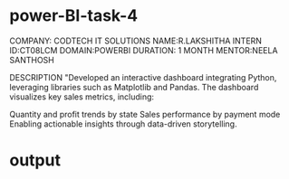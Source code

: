 # power-BI-task-4
COMPANY: CODTECH IT SOLUTIONS 
NAME:R.LAKSHITHA 
INTERN ID:CT08LCM 
DOMAIN:POWERBI 
DURATION: 1 MONTH MENTOR:NEELA SANTHOSH

DESCRIPTION
"Developed an interactive dashboard integrating Python, leveraging libraries such as Matplotlib and Pandas. The dashboard visualizes key sales metrics, including:

Quantity and profit trends by state
Sales performance by payment mode Enabling actionable insights through data-driven storytelling.
# output
